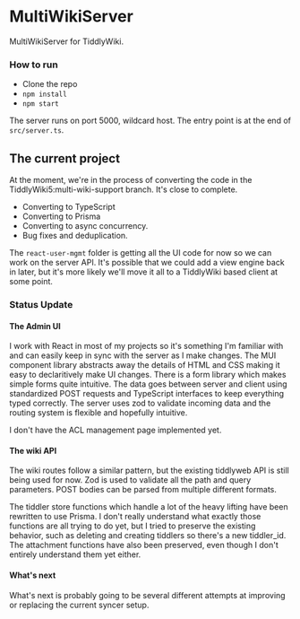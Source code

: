 # MultiWikiServer

MultiWikiServer for TiddlyWiki. 

### How to run

- Clone the repo
- `npm install`
- `npm start`

The server runs on port 5000, wildcard host. The entry point is at the end of `src/server.ts`.

## The current project

At the moment, we're in the process of converting the code in the TiddlyWiki5:multi-wiki-support branch. It's close to complete. 

- Converting to TypeScript
- Converting to Prisma
- Converting to async concurrency.
- Bug fixes and deduplication.

The `react-user-mgmt` folder is getting all the UI code for now so we can work on the server API. It's possible that we could add a view engine back in later, but it's more likely we'll move it all to a TiddlyWiki based client at some point. 


### Status Update

#### The Admin UI

I work with React in most of my projects so it's something I'm familiar with and can easily keep in sync with the server as I make changes. The MUI component library abstracts away the details of HTML and CSS making it easy to declaritively make UI changes. There is a form library which makes simple forms quite intuitive. The data goes between server and client using standardized POST requests and TypeScript interfaces to keep everything typed correctly. The server uses zod to validate incoming data and the routing system is flexible and hopefully intuitive.

I don't have the ACL management page implemented yet.

#### The wiki API

The wiki routes follow a similar pattern, but the existing tiddlyweb API is still being used for now. Zod is used to validate all the path and query parameters. POST bodies can be parsed from multiple different formats. 

The tiddler store functions which handle a lot of the heavy lifting have been rewritten to use Prisma. I don't really understand what exactly those functions are all trying to do yet, but I tried to preserve the existing behavior, such as deleting and creating tiddlers so there's a new tiddler_id. The attachment functions have also been preserved, even though I don't entirely understand them yet either. 

#### What's next

What's next is probably going to be several different attempts at improving or replacing the current syncer setup. 
